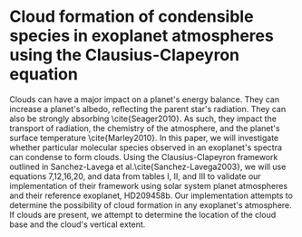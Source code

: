 # Cloud formation of condensible species in exoplanet atmospheres using the Clausius-Clapeyron equation
Clouds can have a major impact on a planet's energy balance. They can increase a planet's albedo, reflecting the parent star's radiation. They can also be strongly absorbing \cite{Seager2010}. As such, they impact the transport of radiation, the chemistry of the atmosphere, and the planet's surface temperature \cite{Marley2010}. In this paper, we will investigate whether particular molecular species observed in an exoplanet's spectra can condense to form clouds. Using the Clausius-Clapeyron framework outlined in Sanchez-Lavega et al.\cite{Sanchez-Lavega2003}, we will use equations  7,12,16,20, and data from tables I, II, and III to validate our implementation of their framework using solar system planet atmospheres and their reference exoplanet, HD209458b. Our implementation attempts to determine the possibility of cloud formation in any exoplanet's atmosphere. If clouds are present, we attempt to determine the location of the cloud base and the cloud's vertical extent.
